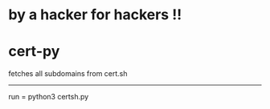 # by a hacker for hackers !!
# cert-py
fetches all subdomains from cert.sh
___________________________________
run = python3 certsh.py
